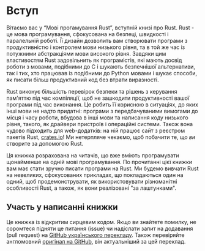 # Вступ

Вітаємо вас у “Мові прогамування Rust”, вступній книзі про Rust.
Rust  - це мова програмування, сфокусована на безпеці, швидкості і паралельній 
роботі. Її дизайн дозволить вам створювати програми з продуктивністю і 
контролем мови низького рівня, та в той же час із потужними абстракціями мови 
високого рівня. Завдяки цим властивостям Rust задовільнить як програмістів, 
які мають досвід роботи з мовами, подібними до C і шукають безпечнішої 
альтернативи, так і тих, хто працював із подібними до Python мовами і шукає 
способи, як писати більш продуктивний код без втрати виразності.

Rust виконує більшість перевірок безпеки та рішень з керування пам'яттю під 
час компіляції, щоб не зашкодити продуктивності вашої програми під час 
виконання. Це робить її корисною в ситуаціях, до яких інші мови не надто 
придатні: програми з передбачуваними вимогами до місця і часу роботи, вбудова 
в інші мови та написання коду низького рівня, такого, як драйвери пристроїв і 
операційні системи. Також вона чудово підходить для web-додатків: на ній 
працює сайт з реєстром пакетів Rust, [crates.io]! Ми нетерпляче чекаємо, щоб 
побачити те, що *ви* створите за допомогою Rust.

[crates.io]: https://crates.io/

Ця книжка розрахована на читачів, що вже вміють програмувати щонайменше на 
одній мові програмування. По прочитанні цієї книжки вам має стати зручно 
писати програми на Rust. Ми будемо вивчати Rust на невеликих, сфокусованих 
прикладах, що покладаються один на одний, щоб продемонструвати, як 
використовувати різноманітні особливості Rust, а також, як вони реалізовані 
"за лаштунками".

## Участь у написанні книжки

Це книжка із відкритим сирцевим кодом. Якщо ви знайтете помилку, не соромтеся 
підняти це питання (issue) чи надіслати запит на додавання (pull request) на 
[GitHub українського перекладу][GitHub Ukrainian]. Також перевіряйте 
англомовний [оригінал на GitHub][on GitHub], він актуальніший за цей переклад.

[GitHub Ukrainian]: https://???
[on GitHub]: https://github.com/rust-lang/book

